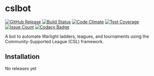 # cslbot

[![GitHub Release](https://img.shields.io/github/release/knyte/cslbot.svg)](https://github.com/knyte/cslbot/releases)
[![Build Status](https://travis-ci.org/knyte/cslbot.svg?branch=master)](https://travis-ci.org/knyte/cslbot)
[![Code Climate](https://codeclimate.com/github/knyte/cslbot/badges/gpa.svg)](https://codeclimate.com/github/knyte/cslbot/code)
[![Test Coverage](https://codeclimate.com/github/knyte/cslbot/badges/coverage.svg)](https://codeclimate.com/github/knyte/cslbot/coverage)
[![Issue Count](https://codeclimate.com/github/knyte/cslbot/badges/issue_count.svg)](https://codeclimate.com/github/knyte/cslbot/issues)
[![Codacy Badge](https://api.codacy.com/project/badge/Grade/7dd2e073b3f54d8fabbfd4d4ce708c84)](https://www.codacy.com/app/knyte/cslbot?utm_source=github.com&amp;utm_medium=referral&amp;utm_content=knyte/cslbot&amp;utm_campaign=Badge_Grade)

A bot to automate Warlight ladders, leagues, and tournaments using the Community-Supported League (CSL) framework.

## Installation

No releases yet
